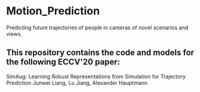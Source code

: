 # Motion_Prediction
Predicting future trajectories of people in cameras of novel scenarios and views.

## This repository contains the code and models for the following ECCV'20 paper:

SimAug: Learning Robust Representations from Simulation for Trajectory Prediction
Junwei Liang, Lu Jiang, Alexander Hauptmann
